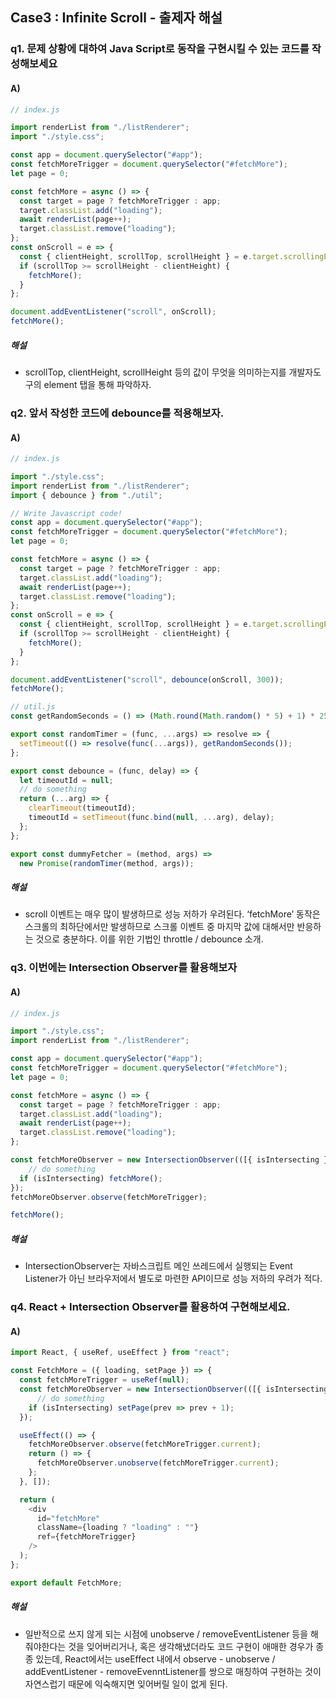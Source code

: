 ## Case3 : Infinite Scroll - 출제자 해설

### q1. 문제 상황에 대하여 Java Script로 동작을 구현시킬 수 있는 코드를 작성해보세요

#### A)

```js
// index.js

import renderList from "./listRenderer";
import "./style.css";

const app = document.querySelector("#app");
const fetchMoreTrigger = document.querySelector("#fetchMore");
let page = 0;

const fetchMore = async () => {
  const target = page ? fetchMoreTrigger : app;
  target.classList.add("loading");
  await renderList(page++);
  target.classList.remove("loading");
};
const onScroll = e => {
  const { clientHeight, scrollTop, scrollHeight } = e.target.scrollingElement;
  if (scrollTop >= scrollHeight - clientHeight) {
    fetchMore();
  }
};

document.addEventListener("scroll", onScroll);
fetchMore();


```

##### 해설
- scrollTop, clientHeight, scrollHeight 등의 값이 무엇을 의미하는지를 개발자도구의 element 탭을 통해 파악하자.



### q2. 앞서 작성한 코드에 debounce를 적용해보자.

#### A)

```js
// index.js

import "./style.css";
import renderList from "./listRenderer";
import { debounce } from "./util";

// Write Javascript code!
const app = document.querySelector("#app");
const fetchMoreTrigger = document.querySelector("#fetchMore");
let page = 0;

const fetchMore = async () => {
  const target = page ? fetchMoreTrigger : app;
  target.classList.add("loading");
  await renderList(page++);
  target.classList.remove("loading");
};
const onScroll = e => {
  const { clientHeight, scrollTop, scrollHeight } = e.target.scrollingElement;
  if (scrollTop >= scrollHeight - clientHeight) {
    fetchMore();
  }
};

document.addEventListener("scroll", debounce(onScroll, 300));
fetchMore();
```

```js
// util.js
const getRandomSeconds = () => (Math.round(Math.random() * 5) + 1) * 250;

export const randomTimer = (func, ...args) => resolve => {
  setTimeout(() => resolve(func(...args)), getRandomSeconds());
};

export const debounce = (func, delay) => {
  let timeoutId = null;
  // do something
  return (...arg) => {
    clearTimeout(timeoutId);
    timeoutId = setTimeout(func.bind(null, ...arg), delay);
  };
};

export const dummyFetcher = (method, args) =>
  new Promise(randomTimer(method, args));

```

##### 해설
- scroll 이벤트는 매우 많이 발생하므로 성능 저하가 우려된다. ‘fetchMore’ 동작은 스크롤의 최하단에서만 발생하므로 스크롤 이벤트 중 마지막 값에 대해서만 반응하는 것으로 충분하다. 이를 위한 기법인 throttle / debounce 소개.



### q3. 이번에는 Intersection Observer를 활용해보자

#### A)

```js
// index.js

import "./style.css";
import renderList from "./listRenderer";

const app = document.querySelector("#app");
const fetchMoreTrigger = document.querySelector("#fetchMore");
let page = 0;

const fetchMore = async () => {
  const target = page ? fetchMoreTrigger : app;
  target.classList.add("loading");
  await renderList(page++);
  target.classList.remove("loading");
};

const fetchMoreObserver = new IntersectionObserver(([{ isIntersecting }]) => {
    // do something
  if (isIntersecting) fetchMore();
});
fetchMoreObserver.observe(fetchMoreTrigger);

fetchMore();

```

##### 해설
- IntersectionObserver는 자바스크립트 메인 쓰레드에서 실행되는 Event Listener가 아닌 브라우저에서 별도로 마련한 API이므로 성능 저하의 우려가 적다.



### q4. React + Intersection Observer를 활용하여 구현해보세요.

#### A)

```js
import React, { useRef, useEffect } from "react";

const FetchMore = ({ loading, setPage }) => {
  const fetchMoreTrigger = useRef(null);
  const fetchMoreObserver = new IntersectionObserver(([{ isIntersecting }]) => {
      // do something
    if (isIntersecting) setPage(prev => prev + 1);
  });

  useEffect(() => {
    fetchMoreObserver.observe(fetchMoreTrigger.current);
    return () => {
      fetchMoreObserver.unobserve(fetchMoreTrigger.current);
    };
  }, []);

  return (
    <div
      id="fetchMore"
      className={loading ? "loading" : ""}
      ref={fetchMoreTrigger}
    />
  );
};

export default FetchMore;

```

##### 해설
- 일반적으로 쓰지 않게 되는 시점에 unobserve / removeEventListener 등을 해줘야한다는 것을 잊어버리거나, 혹은 생각해냈더라도 코드 구현이 애매한 경우가 종종 있는데, React에서는 useEffect 내에서 observe - unobserve / addEventListener - removeEvenntListener를 쌍으로 매칭하여 구현하는 것이 자연스럽기 때문에 익숙해지면 잊어버릴 일이 없게 된다.
